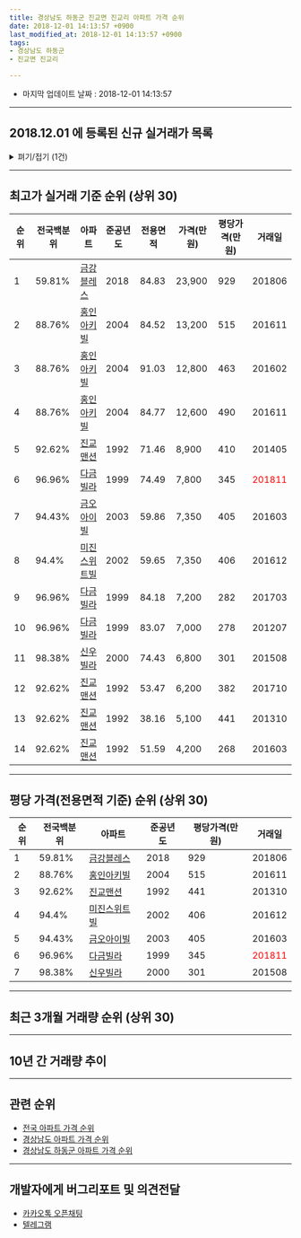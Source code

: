 ```yaml
---
title: 경상남도 하동군 진교면 진교리 아파트 가격 순위
date: 2018-12-01 14:13:57 +0900
last_modified_at: 2018-12-01 14:13:57 +0900
tags:
- 경상남도 하동군
- 진교면 진교리

---
```


* 마지막 업데이트 날짜 : 2018-12-01 14:13:57

---

## 2018.12.01 에 등록된 신규 실거래가 목록

<details>
<summary>펴기/접기 (1건)</summary>
<div markdown="1">

|아파트|전국백분위|준공년도|전용면적|가격(만원)|평당가격(만원)|거래일|
|---|---|---|---|---|---|---|
|[금강블레스](https://search.naver.com/search.naver?query=%EA%B2%BD%EC%83%81%EB%82%A8%EB%8F%84+%ED%95%98%EB%8F%99%EA%B5%B0+%EC%A7%84%EA%B5%90%EB%A9%B4+%EC%A7%84%EA%B5%90%EB%A6%AC+%EA%B8%88%EA%B0%95%EB%B8%94%EB%A0%88%EC%8A%A4)|59.81%|2018|84.83|23,200|902|<span style="color:red">201811</span>|


</div>
</details>

---

## 최고가 실거래 기준 순위 (상위 30)


|순위|전국백분위|아파트|준공년도|전용면적|가격(만원)|평당가격(만원)|거래일|
|---|---|---|---|---|---|---|---|
|1|59.81%|[금강블레스](https://search.naver.com/search.naver?query=%EA%B2%BD%EC%83%81%EB%82%A8%EB%8F%84+%ED%95%98%EB%8F%99%EA%B5%B0+%EC%A7%84%EA%B5%90%EB%A9%B4+%EC%A7%84%EA%B5%90%EB%A6%AC+%EA%B8%88%EA%B0%95%EB%B8%94%EB%A0%88%EC%8A%A4)|2018|84.83|23,900|929|201806|
|2|88.76%|[홍인아키빌](https://search.naver.com/search.naver?query=%EA%B2%BD%EC%83%81%EB%82%A8%EB%8F%84+%ED%95%98%EB%8F%99%EA%B5%B0+%EC%A7%84%EA%B5%90%EB%A9%B4+%EC%A7%84%EA%B5%90%EB%A6%AC+%ED%99%8D%EC%9D%B8%EC%95%84%ED%82%A4%EB%B9%8C)|2004|84.52|13,200|515|201611|
|3|88.76%|[홍인아키빌](https://search.naver.com/search.naver?query=%EA%B2%BD%EC%83%81%EB%82%A8%EB%8F%84+%ED%95%98%EB%8F%99%EA%B5%B0+%EC%A7%84%EA%B5%90%EB%A9%B4+%EC%A7%84%EA%B5%90%EB%A6%AC+%ED%99%8D%EC%9D%B8%EC%95%84%ED%82%A4%EB%B9%8C)|2004|91.03|12,800|463|201602|
|4|88.76%|[홍인아키빌](https://search.naver.com/search.naver?query=%EA%B2%BD%EC%83%81%EB%82%A8%EB%8F%84+%ED%95%98%EB%8F%99%EA%B5%B0+%EC%A7%84%EA%B5%90%EB%A9%B4+%EC%A7%84%EA%B5%90%EB%A6%AC+%ED%99%8D%EC%9D%B8%EC%95%84%ED%82%A4%EB%B9%8C)|2004|84.77|12,600|490|201611|
|5|92.62%|[진교맨션](https://search.naver.com/search.naver?query=%EA%B2%BD%EC%83%81%EB%82%A8%EB%8F%84+%ED%95%98%EB%8F%99%EA%B5%B0+%EC%A7%84%EA%B5%90%EB%A9%B4+%EC%A7%84%EA%B5%90%EB%A6%AC+%EC%A7%84%EA%B5%90%EB%A7%A8%EC%85%98)|1992|71.46|8,900|410|201405|
|6|96.96%|[다금빌라](https://search.naver.com/search.naver?query=%EA%B2%BD%EC%83%81%EB%82%A8%EB%8F%84+%ED%95%98%EB%8F%99%EA%B5%B0+%EC%A7%84%EA%B5%90%EB%A9%B4+%EC%A7%84%EA%B5%90%EB%A6%AC+%EB%8B%A4%EA%B8%88%EB%B9%8C%EB%9D%BC)|1999|74.49|7,800|345|<span style="color:red">201811</span>|
|7|94.43%|[금오아이빌](https://search.naver.com/search.naver?query=%EA%B2%BD%EC%83%81%EB%82%A8%EB%8F%84+%ED%95%98%EB%8F%99%EA%B5%B0+%EC%A7%84%EA%B5%90%EB%A9%B4+%EC%A7%84%EA%B5%90%EB%A6%AC+%EA%B8%88%EC%98%A4%EC%95%84%EC%9D%B4%EB%B9%8C)|2003|59.86|7,350|405|201603|
|8|94.4%|[미진스위트빌](https://search.naver.com/search.naver?query=%EA%B2%BD%EC%83%81%EB%82%A8%EB%8F%84+%ED%95%98%EB%8F%99%EA%B5%B0+%EC%A7%84%EA%B5%90%EB%A9%B4+%EC%A7%84%EA%B5%90%EB%A6%AC+%EB%AF%B8%EC%A7%84%EC%8A%A4%EC%9C%84%ED%8A%B8%EB%B9%8C)|2002|59.65|7,350|406|201612|
|9|96.96%|[다금빌라](https://search.naver.com/search.naver?query=%EA%B2%BD%EC%83%81%EB%82%A8%EB%8F%84+%ED%95%98%EB%8F%99%EA%B5%B0+%EC%A7%84%EA%B5%90%EB%A9%B4+%EC%A7%84%EA%B5%90%EB%A6%AC+%EB%8B%A4%EA%B8%88%EB%B9%8C%EB%9D%BC)|1999|84.18|7,200|282|201703|
|10|96.96%|[다금빌라](https://search.naver.com/search.naver?query=%EA%B2%BD%EC%83%81%EB%82%A8%EB%8F%84+%ED%95%98%EB%8F%99%EA%B5%B0+%EC%A7%84%EA%B5%90%EB%A9%B4+%EC%A7%84%EA%B5%90%EB%A6%AC+%EB%8B%A4%EA%B8%88%EB%B9%8C%EB%9D%BC)|1999|83.07|7,000|278|201207|
|11|98.38%|[신우빌라](https://search.naver.com/search.naver?query=%EA%B2%BD%EC%83%81%EB%82%A8%EB%8F%84+%ED%95%98%EB%8F%99%EA%B5%B0+%EC%A7%84%EA%B5%90%EB%A9%B4+%EC%A7%84%EA%B5%90%EB%A6%AC+%EC%8B%A0%EC%9A%B0%EB%B9%8C%EB%9D%BC)|2000|74.43|6,800|301|201508|
|12|92.62%|[진교맨션](https://search.naver.com/search.naver?query=%EA%B2%BD%EC%83%81%EB%82%A8%EB%8F%84+%ED%95%98%EB%8F%99%EA%B5%B0+%EC%A7%84%EA%B5%90%EB%A9%B4+%EC%A7%84%EA%B5%90%EB%A6%AC+%EC%A7%84%EA%B5%90%EB%A7%A8%EC%85%98)|1992|53.47|6,200|382|201710|
|13|92.62%|[진교맨션](https://search.naver.com/search.naver?query=%EA%B2%BD%EC%83%81%EB%82%A8%EB%8F%84+%ED%95%98%EB%8F%99%EA%B5%B0+%EC%A7%84%EA%B5%90%EB%A9%B4+%EC%A7%84%EA%B5%90%EB%A6%AC+%EC%A7%84%EA%B5%90%EB%A7%A8%EC%85%98)|1992|38.16|5,100|441|201310|
|14|92.62%|[진교맨션](https://search.naver.com/search.naver?query=%EA%B2%BD%EC%83%81%EB%82%A8%EB%8F%84+%ED%95%98%EB%8F%99%EA%B5%B0+%EC%A7%84%EA%B5%90%EB%A9%B4+%EC%A7%84%EA%B5%90%EB%A6%AC+%EC%A7%84%EA%B5%90%EB%A7%A8%EC%85%98)|1992|51.59|4,200|268|201603|


---

## 평당 가격(전용면적 기준) 순위 (상위 30)


|순위|전국백분위|아파트|준공년도|평당가격(만원)|거래일|
|---|---|---|---|---|---|
|1|59.81%|[금강블레스](https://search.naver.com/search.naver?query=%EA%B2%BD%EC%83%81%EB%82%A8%EB%8F%84+%ED%95%98%EB%8F%99%EA%B5%B0+%EC%A7%84%EA%B5%90%EB%A9%B4+%EC%A7%84%EA%B5%90%EB%A6%AC+%EA%B8%88%EA%B0%95%EB%B8%94%EB%A0%88%EC%8A%A4)|2018|929|201806|
|2|88.76%|[홍인아키빌](https://search.naver.com/search.naver?query=%EA%B2%BD%EC%83%81%EB%82%A8%EB%8F%84+%ED%95%98%EB%8F%99%EA%B5%B0+%EC%A7%84%EA%B5%90%EB%A9%B4+%EC%A7%84%EA%B5%90%EB%A6%AC+%ED%99%8D%EC%9D%B8%EC%95%84%ED%82%A4%EB%B9%8C)|2004|515|201611|
|3|92.62%|[진교맨션](https://search.naver.com/search.naver?query=%EA%B2%BD%EC%83%81%EB%82%A8%EB%8F%84+%ED%95%98%EB%8F%99%EA%B5%B0+%EC%A7%84%EA%B5%90%EB%A9%B4+%EC%A7%84%EA%B5%90%EB%A6%AC+%EC%A7%84%EA%B5%90%EB%A7%A8%EC%85%98)|1992|441|201310|
|4|94.4%|[미진스위트빌](https://search.naver.com/search.naver?query=%EA%B2%BD%EC%83%81%EB%82%A8%EB%8F%84+%ED%95%98%EB%8F%99%EA%B5%B0+%EC%A7%84%EA%B5%90%EB%A9%B4+%EC%A7%84%EA%B5%90%EB%A6%AC+%EB%AF%B8%EC%A7%84%EC%8A%A4%EC%9C%84%ED%8A%B8%EB%B9%8C)|2002|406|201612|
|5|94.43%|[금오아이빌](https://search.naver.com/search.naver?query=%EA%B2%BD%EC%83%81%EB%82%A8%EB%8F%84+%ED%95%98%EB%8F%99%EA%B5%B0+%EC%A7%84%EA%B5%90%EB%A9%B4+%EC%A7%84%EA%B5%90%EB%A6%AC+%EA%B8%88%EC%98%A4%EC%95%84%EC%9D%B4%EB%B9%8C)|2003|405|201603|
|6|96.96%|[다금빌라](https://search.naver.com/search.naver?query=%EA%B2%BD%EC%83%81%EB%82%A8%EB%8F%84+%ED%95%98%EB%8F%99%EA%B5%B0+%EC%A7%84%EA%B5%90%EB%A9%B4+%EC%A7%84%EA%B5%90%EB%A6%AC+%EB%8B%A4%EA%B8%88%EB%B9%8C%EB%9D%BC)|1999|345|<span style="color:red">201811</span>|
|7|98.38%|[신우빌라](https://search.naver.com/search.naver?query=%EA%B2%BD%EC%83%81%EB%82%A8%EB%8F%84+%ED%95%98%EB%8F%99%EA%B5%B0+%EC%A7%84%EA%B5%90%EB%A9%B4+%EC%A7%84%EA%B5%90%EB%A6%AC+%EC%8B%A0%EC%9A%B0%EB%B9%8C%EB%9D%BC)|2000|301|201508|


---

## 최근 3개월 거래량 순위 (상위 30)


<div style="width:100%;">
    <canvas id="deal_count_ranking" height="250"></canvas>
</div>


<script>
new Chart(document.getElementById("deal_count_ranking"), {
    type: 'horizontalBar',
    data: {
        labels: ['다금빌라', '금오아이빌', '금강블레스'],
        datasets: [{
            label: '실거래 수',
            data: [1, 1, 1],
            borderColor: "rgba(255, 0, 128, 1)",
            backgroundColor: "rgba(255, 0, 128, 0.5)",
            fill: false,
        }]
    },
    options: {
        responsive: true,
        title: {
            display: true,
            text: '최근 3개월 거래량 순위'
        },
        tooltips: {
            mode: 'index',
            intersect: false,
            callbacks: {
                title: function(tooltipItems, data) {
                    return "실거래 수:";
                },
                label: function(tooltipItem, data) {
                    return data.labels[tooltipItem.index] + ": " + tooltipItem.xLabel;
                }
            }
        },
        hover: {
            mode: 'nearest',
            intersect: true
        },
        scales: {
            xAxes: [{
                display: true,
                scaleLabel: {
                    display: true,
                    labelString: '실거래 수'
                },
                ticks: {
                    suggestedMin: 0,
                }
            }],
            yAxes: [{
                display: true,
                ticks: {
                    autoSkip: false,
                    callback: function(value, index, values) {
                        if (value.length > 15)
                            return value.substr(0, 13) + "...";
                        else
                            return value;
                    }
                },
                scaleLabel: {
                    display: false,
                }
            }]
        }
    }
});

</script>


---

## 10년 간 거래량 추이


<div style="width:100%;">
    <canvas id="deal_progress" height="250"></canvas>
</div>

<script>
new Chart(document.getElementById("deal_progress"), {
    type: 'line',
    data: {
        labels: ['200812','200901','200902','200903','200904','200905','200906','200907','200908','200909','200910','200911','200912','201001','201002','201003','201004','201005','201006','201007','201008','201009','201010','201011','201012','201101','201102','201103','201104','201105','201106','201107','201108','201109','201110','201111','201112','201201','201202','201203','201204','201205','201206','201207','201208','201209','201210','201211','201212','201301','201302','201303','201304','201305','201306','201307','201308','201309','201310','201311','201312','201401','201402','201403','201404','201405','201406','201407','201408','201409','201410','201411','201412','201501','201502','201503','201504','201505','201506','201507','201508','201509','201510','201511','201512','201601','201602','201603','201604','201605','201606','201607','201608','201609','201610','201611','201612','201701','201702','201703','201704','201705','201706','201707','201708','201709','201710','201711','201712','201801','201802','201803','201804','201805','201806','201807','201808','201809','201810','201811','201812'],
        datasets: [{
            label: '실거래 수',
            pointRadius: 1,
            data: [0, 0, 0, 0, 1, 2, 2, 1, 0, 0, 0, 4, 3, 2, 1, 3, 2, 0, 0, 0, 1, 1, 1, 1, 4, 1, 0, 1, 2, 0, 2, 0, 0, 1, 1, 1, 0, 1, 0, 2, 1, 0, 0, 2, 0, 1, 2, 0, 0, 1, 1, 9, 5, 7, 1, 2, 0, 0, 8, 3, 2, 3, 5, 1, 1, 3, 1, 0, 1, 0, 1, 1, 0, 2, 1, 0, 3, 1, 2, 1, 1, 0, 3, 0, 0, 0, 1, 2, 1, 0, 2, 1, 0, 0, 1, 2, 2, 0, 1, 2, 0, 0, 0, 0, 0, 3, 2, 0, 0, 0, 1, 1, 0, 0, 11, 2, 0, 1, 1, 2, 0],
            borderColor: "rgba(255, 201, 14, 1)",
            backgroundColor: "rgba(255, 201, 14, 0.5)",
            fill: true,
        }]
    },
    options: {
        responsive: true,
        title: {
            display: true,
            text: '10년간 거래량 추이'
        },
        tooltips: {
            mode: 'index',
            intersect: false,
        },
        hover: {
            mode: 'nearest',
            intersect: true
        },
        scales: {
            xAxes: [{
                display: true,
                scaleLabel: {
                    display: true,
                    labelString: '년/월'
                }
            }],
            yAxes: [{
                display: true,
                ticks: {
                    suggestedMin: 0,
                },
                scaleLabel: {
                    display: true,
                    labelString: '실거래 수'
                }
            }]
        }
    }
});

</script>


---

## 관련 순위

- [전국 아파트 가격 순위](https://inasie.github.io/apt-ranking/전국)
- [경상남도 아파트 가격 순위](https://inasie.github.io/apt-ranking/경상남도)
- [경상남도 하동군 아파트 가격 순위](https://inasie.github.io/apt-ranking/경상남도-하동군)


---

## 개발자에게 버그리포트 및 의견전달

- [카카오톡 오픈채팅](https://open.kakao.com/o/gLJUAP4)
- [텔레그램](https://t.me/inasie)

